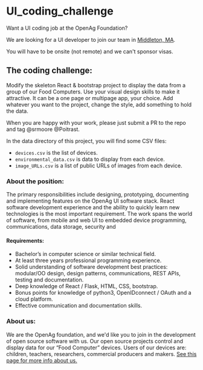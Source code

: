 # UI_coding_challenge
Want a UI coding job at the OpenAg Foundation?

We are looking for a UI developer to join our team in [Middleton, MA](https://www.google.com/maps/place/MIT+Bates+Research+and+Engineering+Center/@42.5973856,-70.9853891,539m/data=!3m1!1e3!4m13!1m7!3m6!1s0x89e311c8dea01fbf:0xe0d98f3daa56a565!2s21+Manning+Ave,+Middleton,+MA+01949!3b1!8m2!3d42.5973856!4d-70.9832004!3m4!1s0x0:0xf3db821d561b41a8!8m2!3d42.5988934!4d-70.9810567).

You will have to be onsite (not remote) and we can't sponsor visas.

## The coding challenge:
Modify the skeleton React & bootstrap project to display the data from a group of our Food Computers.  Use your visual design skills to make it attractive.  It can be a one page or multipage app, your choice.  Add whatever you want to the project, change the style, add something to hold the data.

When you are happy with your work, please just submit a PR to the repo and tag @srmoore @Poitrast.

In the data directory of this project, you will find some CSV files:
  * `devices.csv` is the list of devices.
  * `environmental_data.csv` is data to display from each device.
  * `image_URLs.csv` is a list of public URLs of images from each device.


### About the position:
The primary responsibilities include designing, prototyping, documenting and implementing features on the OpenAg UI software stack. React software development experience and the ability to quickly learn new technologies is the most important requirement. The work spans the world of software, from mobile and web UI to embedded device programming, communications, data storage, security and

#### Requirements:
  * Bachelor’s in computer science or similar technical field.
  * At least three years professional programming experience.
  * Solid understanding of software development best practices: modular/OO design, design patterns, communications, REST APIs, testing and documentation.
  * Deep knowledge of React / Flask, HTML, CSS, bootstrap.
  * Bonus points for knowledge of python3, OpenIDconnect / OAuth and a cloud platform.
  * Effective communication and documentation skills.

### About us:
We are the OpenAg foundation, and we'd like you to join in the development of open source software with us.  Our open source projects control and display data for our “Food Computer” devices.  Users of our devices are: children, teachers, researchers, commercial producers and makers.   [See this page for more info about us.](http://openag.media.mit.edu)




